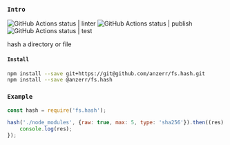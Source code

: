 
### `Intro`
![GitHub Actions status | linter](https://github.com/anzerr/fs.hash/workflows/linter/badge.svg)
![GitHub Actions status | publish](https://github.com/anzerr/fs.hash/workflows/publish/badge.svg)
![GitHub Actions status | test](https://github.com/anzerr/fs.hash/workflows/test/badge.svg)

hash a directory or file

#### `Install`
``` bash
npm install --save git+https://git@github.com/anzerr/fs.hash.git
npm install --save @anzerr/fs.hash
```

### `Example`
``` javascript
const hash = require('fs.hash');

hash('./node_modules', {raw: true, max: 5, type: 'sha256'}).then((res) => {
	console.log(res);
});
```